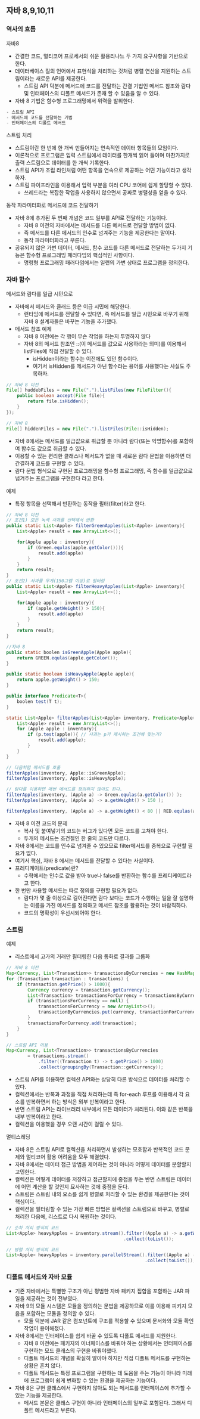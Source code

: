 ## 자바 8,9,10,11

### 역사의 흐름
자바8
- 간결한 코드, 멀티코어 프로세서의 쉬운 활용리나느 두 가지 요구사항을 기반으로 한다.
- 데이터베이스 질의 언어에서 표현식을 처리하는 것처럼 병렬 연산을 지원하는 스트림이라는 새로운 API를 제공한다.
    - 스트림 API 덕분에 메서드에 코드를 전달하는 간결 기법인 메서드 참조와 람다 및 인터페이스의 디폴트 메서드가 존재 할 수 있음을 알 수 있다.
- 자바 8 기법은 함수형 프로그래밍에서 위력을 발휘한다.
```java
- 스트림 API
- 메서드에 코드를 전달하는 기법
- 인터페이스의 디폴트 메서드
```
스트림 처리
- 스트림이란 한 번에 한 개씩 만들어지는 연속적인 데이터 항목들의 모임이다.
- 이론적으로 프로그램은 입력 스트림에서 데이터를 한개씩 읽어 들이며 마찬가지로 출력 스트림으로 데이터를 한 개씩 기록한다.
- 스트림 API가 조립 라인처럼 어떤 항목을 연속으로 제공하는 어떤 기능이라고 생각하자.
- 스트림 파이프라인을 이용해서 입력 부분을 여러 CPU 코어에 쉽게 할당할 수 있다.
    - 쓰레드라는 복잡한 작업을 사용하지 않으면서 공짜로 병렬성을 얻을 수 있다.

동작 파라미터화로 메서드에 코드 전달하기
- 자바 8에 추가된 두 번째 개념은 코드 일부를 API로 전달하는 기능이다.
    - 자바 8 이전의 자바에서는 메서드를 다른 메서드로 전달할 방법이 없다.
    - 즉 메서드를 다른 메서드의 인수로 넘겨주는 기능을 제공한다는 말이다.
    - 동작 파라미터화라고 부른다.
- 공유되지 않은 가변 데이터, 메서드, 함수 코드를 다른 메서드로 전달하는 두가지 기능은 함수형 프로그래밍 패러다임의 핵심적인 사항이다.
    - 명령형 프로그래밍 패러다임에서는 일련의 가변 상태로 프로그램을 정의한다.
### 자바 함수
메서드와 람다를 일급 시민으로
- 자바에서 메서드와 클래드 등은 이급 시민에 해당한다.
    - 런타임에 메서드를 전달할 수 있다면, 즉 메서드를 일급 시민으로 바꾸기 위해 자바 8 설계자들은 바꾸는 기능을 추가했다.
- 메서드 참조 예제
    - 자바 8 이전에는 각 행이 무슨 작업을 하는지 투명하지 않다
    - 자바 8의 메서드 참조인 ::(이 메서드를 값으로 사용하라는 의미)를 이용해서 listFiles에 직접 전달할 수 있다.
        - isHidden이라는 함수는 이전에도 있던 함수이다.
        - 여기서 isHidden를 메서드가 아닌 함수라는 용어를 사용했다는 사실도 주목하자.
```java
// 자바 8 이전
File[] huddebFiles = new File(".").listFiles(new FileFilter(){
    public boolean accept(File file){
        return file.isHidden();
    }
});

// 자바 8
File[] hiddenFiles = new File(".").listFiles(File::isHidden);
```
- 자바 8에서는 메서드를 일급값으로 취급할 뿐 아니라 람다(또는 익명함수)를 포함하여 함수도 값으로 취급할 수 있다.
- 이용할 수 있는 편리한 클래스나 메서드가 없을 때 새로운 람다 문법을 이용하면 더 간결하게 코드를 구현할 수 있다.
- 람다 문법 형식으로 구현된 프로그래밍을 함수형 프로그래밍, 즉 함수를 일급값으로 넘겨주는 프로그램을 구현한다 라고 한다.

예제
- 특정 항목을 선택해서 반환하는 동작을 필터(filter)라고 한다.
```java
// 자바 8 이전
// 조건1) 모든 녹색 사과를 선택해서 반환
public static List<Apple> filterGreenApples(List<Apple> inventory){
    List<Apple> result = new ArrayList<>();

    for(Apple apple : inventory){
        if (Green.equlas(apple.getColor())){
            result.add(apple)
        }
    }
    return result;
}
// 조건2) 사과를 무게(150그램 이상)로 필터링
public static List<Apple> filterHeavyApples(List<Apple> inventory){
    List<Apple> result = new ArrayList<>();

    for(Apple apple : inventory){
        if (apple.getWeight() > 150){
            result.add(apple)
        }
    }
    return result;
}

//자바 8
public static boolen isGreenApple(Apple apple){
    return GREEN.equlas(apple.getColor());
}

public static boolean isHeavyApple(Apple apple){
    return apple.getWeight() > 150;
}

public interface Predicate<T>{
    boolen test(T t);
}

static List<Apple> filterApples(List<Apple> inventory, Predicate<Apple> p){
    List<Apple> result = new ArrayList<>();
    for (Apple apple : inventory){
        if (p.test(apple)){ // 사과는 p가 제시하는 조건에 맞는가?
            result.add(apple);
        }
    }
}

// 다음처럼 메서드를 호출
filterApples(inventory, Apple::isGreenApple);
filterApples(inventory, Apple::isHeavyApple);

// 람다를 이용하면 매번 메서드를 정의하지 않아도 된다.
filterApples(inventory, (Apple a) -> Green.equlas(a.getColor()) );
filterApples(inventory, (Apple a) -> a.getWeight() > 150 );

filterApples(inventory, (Apple a) -> a.getWeight() < 80 || RED.equlas(a.getColor()) );
```
- 자바 8 이전 코드의 문제
    - 복사 및 붙여넣기의 코드는 버그가 있다면 모든 코드를 고쳐야 한다.
    - 두개의 메서드는 조건절인 한 줄의 코드만 다르다.
- 자바 8에서는 코드를 인수로 넘겨줄 수 있으므로 filter메서드를 중복으로 구현할 필요가 없다.
- 여기서 핵심, 자바 8 에서는 메서드를 전달할 수 있다는 사실이다.
- 프레디케이트(predicate)란?
    - 수학에서는 인수로 값을 받아 true나 false를 반환하는 함수를 프레디케이트라고 한다.
- 한 번만 사용할 메서드는 따로 정의를 구현할 필요가 없다.
    - 람다가 몇 줄 이상으로 길어진다면 람다 보다는 코드가 수행하는 일을 잘 설명하는 이름을 가진 메서드를 정의하고 메서드 참조를 활용하는 것이 바람직하다.
    - 코드의 명확성이 우선시되어야 한다.
    
### 스트림
예제
- 리스트에서 고가의 거래만 필터링한 다음 통화로 결과를 그룹화
```java
// 자바 8 이전
Map<Currency, List<Transaction>> transactionsByCurrencies = new HashMap<>();
for (Transaction transaction : transactions) {
    if (transaction.getPrice() > 1000){
        Currency currency = transaction.getCurrency();
        List<Transaction> transactionsForCurrency = transactionsByCurrencies.get(currency);
        if (transactionsForCurrency == null) {
            transactionsForCurrency = new ArrayList<>();
            transactionByCurrencies.put(currency, transactionForCurrency);
        }
        transactionsForCurrency.add(transaction);
    }
}

// 스트림 API 이용
Map<Currency, List<Transaction>> transactionsByCurrencies 
        = transactions.stream()
            .filter((Transaction t) -> t.getPrice() > 1000)
            .collect(groupingBy(Transaction::getCurrency));
```
- 스트림 API를 이용하면 컬렉션 API와는 상당히 다른 방식으로 데이터를 처리할 수 있다.
- 컬렉션에서는 반복과 과정을 직접 처리하는데 즉 for-each 루프를 이용해서 각 요소를 반복하면서 하는 방식은 외부 반복이라고 한다.
- 반면 스트림 API는 라이브러리 내부에서 모든 데이터가 처리된다. 이와 같은 반복을 내부 반복이라고 한다.
- 컬렉션을 이용했을 경우 오랜 시간이 걸릴 수 있다.

멀티스레딩
- 자바 8은 스트림 API로 컬렉션을 처리하면서 발생하는 모호함과 반복적인 코드 문제와 멀티코어 활용 어려움을 모두 해결했다.
- 자바 8에서는 데이터 접근 방법을 제어하는 것이 아니라 어떻게 데이터를 분할할지 고민한다.
- 컬렉션은 어떻게 데이터를 저장하고 접근할지에 중점을 두는 반면 스트림은 데이터에 어떤 계산을 할 것인지 묘사하는 것에 중점을 둔다.
- 스트림은 스트림 내의 요소를 쉽게 병렬로 처리할 수 있는 환경을 제공한다는 것이 핵심이다.
- 컬렉션을 필터링할 수 있는 가장 빠른 방법은 컬렉션을 스트림으로 바꾸고, 병렬로 처리한 다음에, 리스트로 다시 복원하는 것이다.

```java
// 순차 처리 방식의 코드
List<Apple> heavyApples = inventory.stream().filter((Apple a) -> a.getWeight() > 150)
                                            .collect(toList());

// 병렬 처리 방식의 코드
List<Apple> heavyApples = inventory.parallelStream().filter((Apple a) -> a.getWeight() > 150)
                                                    .collect(toList());
```

### 디폴트 메서드와 자바 모듈
- 기존 자바에서는 특별한 구조가 아닌 평범한 자바 패키지 집합을 포함하는 JAR 파일을 제공하는 것이 전부였다.
- 자바 9의 모듈 시스템은 모듈을 정의하는 문법을 제공하므로 이를 이용해 피키지 모음을 포함하는 모듈을 정의할 수 있다.
    - 모듈 덕분에 JAR 같은 컴포넌트에 구조를 적용할 수 있으며 문서화와 모듈 확인 작업이 용이해졌다.
- 자바 8에서는 인터페이스를 쉽게 바꿀 수 있도록 디폴트 메서드를 지원한다.
    - 자바 8 이전에는 패키지의 이너페이스를 바꿔야 하는 상황에서는 인터페이스를 구현하는 모드 클래스의 구현을 바꿔야했다.
    - 디폴트 메서드의 개념을 확실히 알아야 하지만 직접 디폴트 메서드를 구현하는 상황은 흔치 않다.
    - 디폴트 메서드는 특정 프로그램을 구현하는 데 도움을 주는 기능이 아니라 미래에 프로그램이 쉽게 변화할 수 있는 환경을 제공하는 기능이다.
- 자바 8은 구현 클래스에서 구현하지 않아도 되는 메서드를 인터페이스에 추가할 수 있는 기능을 제공한다.
    - 메서드 본문은 클래스 구현이 아니라 인터페이스의 일부로 포함된다. 그래서 디폴트 메서드라고 부른다.
